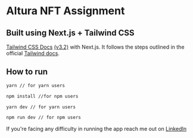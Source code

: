 # Altura NFT Assignment

## Built using Next.js + Tailwind CSS

[Tailwind CSS Docs](https://tailwindcss.com/) [(v3.2)](https://tailwindcss.com/blog/tailwindcss-v3-2) with Next.js. It follows the steps outlined in the official [Tailwind docs](https://tailwindcss.com/docs/guides/nextjs).

## How to run

```bash
yarn // for yarn users

npm install //for npm users
```

```bash
yarn dev // for yarn users

npm run dev // for npm users
```

If you're facing any difficulty in running the app reach me out on [LinkedIn](https://www.linkedin.com/in/arpitbhardwajreact)
